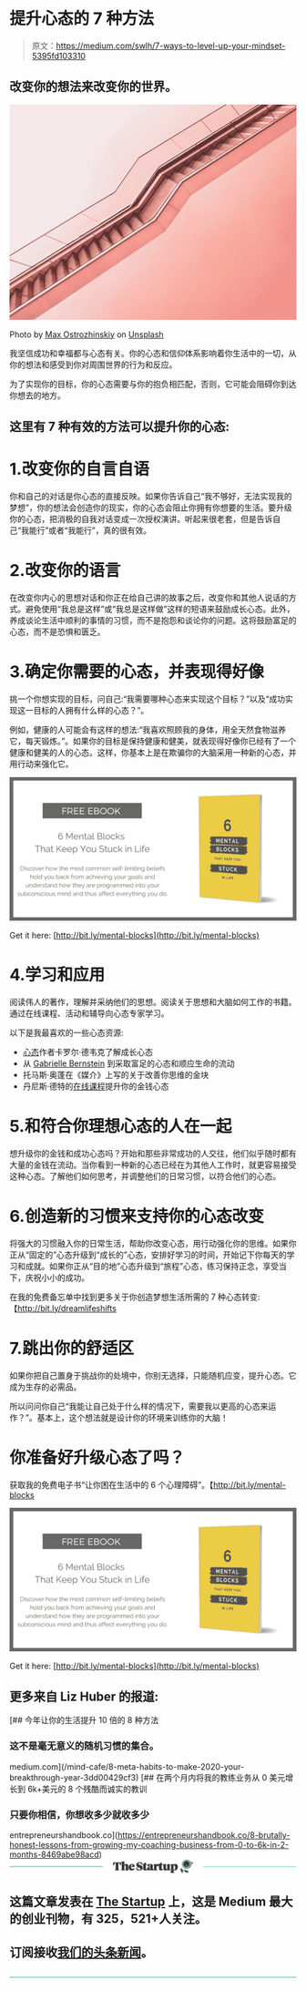 # 提升心态的 7 种方法

> 原文：<https://medium.com/swlh/7-ways-to-level-up-your-mindset-5395fd103310>

## 改变你的想法来改变你的世界。

![](img/3cbab793b0142e26c196c71bf342a7a6.png)

Photo by [Max Ostrozhinskiy](https://unsplash.com/@maxon?utm_source=unsplash&utm_medium=referral&utm_content=creditCopyText) on [Unsplash](https://unsplash.com/?utm_source=unsplash&utm_medium=referral&utm_content=creditCopyText)

我坚信成功和幸福都与心态有关。你的心态和信仰体系影响着你生活中的一切，从你的想法和感受到你对周围世界的行为和反应。

为了实现你的目标，你的心态需要与你的抱负相匹配，否则，它可能会阻碍你到达你想去的地方。

## 这里有 7 种有效的方法可以提升你的心态:

# 1.改变你的自言自语

你和自己的对话是你心态的直接反映。如果你告诉自己“我不够好，无法实现我的梦想”，你的想法会创造你的现实，你的心态会阻止你拥有你想要的生活。要升级你的心态，把消极的自我对话变成一次授权演讲。听起来很老套，但是告诉自己“我能行”或者“我能行”，真的很有效。

# 2.改变你的语言

在改变你内心的思想对话和你正在给自己讲的故事之后，改变你和其他人说话的方式。避免使用“我总是这样”或“我总是这样做”这样的短语来鼓励成长心态。此外，养成谈论生活中顺利的事情的习惯，而不是抱怨和谈论你的问题。这将鼓励富足的心态，而不是恐惧和匮乏。

# 3.确定你需要的心态，并表现得好像

挑一个你想实现的目标，问自己:“我需要哪种心态来实现这个目标？”以及“成功实现这一目标的人拥有什么样的心态？”。

例如，健康的人可能会有这样的想法:“我喜欢照顾我的身体，用全天然食物滋养它，每天锻炼。”。如果你的目标是保持健康和健美，就表现得好像你已经有了一个健康和健美的人的心态。这样，你基本上是在欺骗你的大脑采用一种新的心态，并用行动来强化它。

![](img/c14de89d245695dc5f9a72b7dfa61f74.png)

Get it here: [http://bit.ly/mental-blocks](http://bit.ly/mental-blocks)

# 4.学习和应用

阅读伟人的著作，理解并采纳他们的思想。阅读关于思想和大脑如何工作的书籍。通过在线课程、活动和辅导向心态专家学习。

以下是我最喜欢的一些心态资源:

*   [心态](https://www.amazon.de/Mindset-Updated-Changing-Fulfil-Potential/dp/147213995X/ref=sr_1_1?ie=UTF8&qid=1526551191&sr=8-1&keywords=growth+mindset)作者卡罗尔·德韦克了解成长心态
*   从 [Gabrielle Bernstein](https://gabbybernstein.com/) 到采取富足的心态和顺应生命的流动
*   托马斯·奥蓬在《媒介》上写的关于改善你思维的金块
*   丹尼斯·德特的[在线课程](https://luckybitch.com/)提升你的金钱心态

# 5.和符合你理想心态的人在一起

想升级你的金钱和成功心态吗？开始和那些非常成功的人交往，他们似乎随时都有大量的金钱在流动。当你看到一种新的心态已经在为其他人工作时，就更容易接受这种心态。了解他们如何思考，并调整他们的日常习惯，以符合他们的心态。

# 6.创造新的习惯来支持你的心态改变

将强大的习惯融入你的日常生活，帮助你改变心态，用行动强化你的思维。如果你正从“固定的”心态升级到“成长的”心态，安排好学习的时间，开始记下你每天的学习和成就。如果你正从“目的地”心态升级到“旅程”心态，练习保持正念，享受当下，庆祝小小的成功。

在我的免费备忘单中找到更多关于你创造梦想生活所需的 7 种心态转变:【http://bit.ly/dreamlifeshifts

# 7.跳出你的舒适区

如果你把自己置身于挑战你的处境中，你别无选择，只能随机应变，提升心态。它成为生存的必需品。

所以问问你自己“我能让自己处于什么样的情况下，需要我以更高的心态来运作？”。基本上，这个想法就是设计你的环境来训练你的大脑！

# 你准备好升级心态了吗？

获取我的免费电子书“让你困在生活中的 6 个心理障碍”。【http://bit.ly/mental-blocks 

![](img/c14de89d245695dc5f9a72b7dfa61f74.png)

Get it here: [http://bit.ly/mental-blocks](http://bit.ly/mental-blocks)

## 更多来自 Liz Huber 的报道:

[](/mind-cafe/8-meta-habits-to-make-2020-your-breakthrough-year-3dd00429cf3) [## 今年让你的生活提升 10 倍的 8 种方法

### 这不是毫无意义的随机习惯的集合。

medium.com](/mind-cafe/8-meta-habits-to-make-2020-your-breakthrough-year-3dd00429cf3) [](https://entrepreneurshandbook.co/8-brutally-honest-lessons-from-growing-my-coaching-business-from-0-to-6k-in-2-months-8469abe98acd) [## 在两个月内将我的教练业务从 0 美元增长到 6k+美元的 8 个残酷而诚实的教训

### 只要你相信，你想收多少就收多少

entrepreneurshandbook.co](https://entrepreneurshandbook.co/8-brutally-honest-lessons-from-growing-my-coaching-business-from-0-to-6k-in-2-months-8469abe98acd) [![](img/308a8d84fb9b2fab43d66c117fcc4bb4.png)](https://medium.com/swlh)

## 这篇文章发表在 [The Startup](https://medium.com/swlh) 上，这是 Medium 最大的创业刊物，有 325，521+人关注。

## 订阅接收[我们的头条新闻](http://growthsupply.com/the-startup-newsletter/)。

[![](img/b0164736ea17a63403e660de5dedf91a.png)](https://medium.com/swlh)